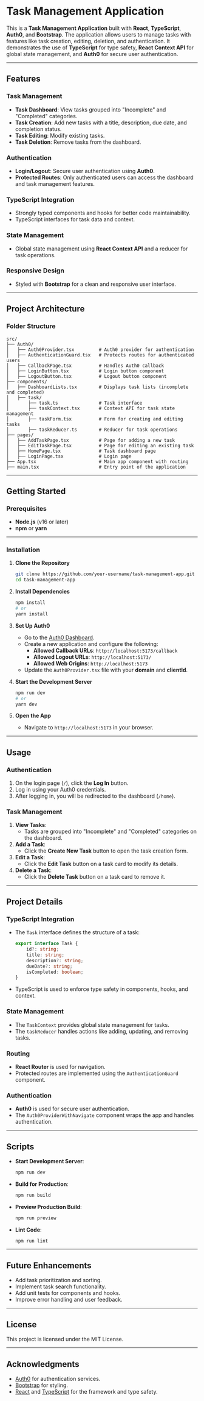 # **Task Management Application**

This is a **Task Management Application** built with **React**, **TypeScript**, **Auth0**, and **Bootstrap**. The application allows users to manage tasks with features like task creation, editing, deletion, and authentication. It demonstrates the use of **TypeScript** for type safety, **React Context API** for global state management, and **Auth0** for secure user authentication.

---

## **Features**

### **Task Management**
- **Task Dashboard**: View tasks grouped into "Incomplete" and "Completed" categories.
- **Task Creation**: Add new tasks with a title, description, due date, and completion status.
- **Task Editing**: Modify existing tasks.
- **Task Deletion**: Remove tasks from the dashboard.

### **Authentication**
- **Login/Logout**: Secure user authentication using **Auth0**.
- **Protected Routes**: Only authenticated users can access the dashboard and task management features.

### **TypeScript Integration**
- Strongly typed components and hooks for better code maintainability.
- TypeScript interfaces for task data and context.

### **State Management**
- Global state management using **React Context API** and a reducer for task operations.

### **Responsive Design**
- Styled with **Bootstrap** for a clean and responsive user interface.

---

## **Project Architecture**

### **Folder Structure**
```
src/
├── Auth0/
│   ├── Auth0Provider.tsx         # Auth0 provider for authentication
│   ├── AuthenticationGuard.tsx   # Protects routes for authenticated users
│   ├── CallbackPage.tsx          # Handles Auth0 callback
│   ├── LoginButton.tsx           # Login button component
│   ├── LogoutButton.tsx          # Logout button component
├── components/
│   ├── DashboardLists.tsx        # Displays task lists (incomplete and completed)
│   ├── task/
│       ├── task.ts               # Task interface
│       ├── taskContext.tsx       # Context API for task state management
│       ├── taskForm.tsx          # Form for creating and editing tasks
│       ├── taskReducer.ts        # Reducer for task operations
├── pages/
│   ├── AddTaskPage.tsx           # Page for adding a new task
│   ├── EditTaskPage.tsx          # Page for editing an existing task
│   ├── HomePage.tsx              # Task dashboard page
│   ├── LoginPage.tsx             # Login page
├── App.tsx                       # Main app component with routing
├── main.tsx                      # Entry point of the application
```

---

## **Getting Started**

### **Prerequisites**
- **Node.js** (v16 or later)
- **npm** or **yarn**

---

### **Installation**

1. **Clone the Repository**
   ```bash
   git clone https://github.com/your-username/task-management-app.git
   cd task-management-app
   ```

2. **Install Dependencies**
   ```bash
   npm install
   # or
   yarn install
   ```

3. **Set Up Auth0**
   - Go to the [Auth0 Dashboard](https://auth0.com/).
   - Create a new application and configure the following:
     - **Allowed Callback URLs**: `http://localhost:5173/callback`
     - **Allowed Logout URLs**: `http://localhost:5173/`
     - **Allowed Web Origins**: `http://localhost:5173`
   - Update the `Auth0Provider.tsx` file with your **domain** and **clientId**.

4. **Start the Development Server**
   ```bash
   npm run dev
   # or
   yarn dev
   ```

5. **Open the App**
   - Navigate to `http://localhost:5173` in your browser.

---

## **Usage**

### **Authentication**
1. On the login page (`/`), click the **Log In** button.
2. Log in using your Auth0 credentials.
3. After logging in, you will be redirected to the dashboard (`/home`).

### **Task Management**
1. **View Tasks**:
   - Tasks are grouped into "Incomplete" and "Completed" categories on the dashboard.
2. **Add a Task**:
   - Click the **Create New Task** button to open the task creation form.
3. **Edit a Task**:
   - Click the **Edit Task** button on a task card to modify its details.
4. **Delete a Task**:
   - Click the **Delete Task** button on a task card to remove it.

---

## **Project Details**

### **TypeScript Integration**
- The `Task` interface defines the structure of a task:
  ```ts
  export interface Task {
      id?: string;
      title: string;
      description?: string;
      dueDate?: string;
      isCompleted: boolean;
  }
  ```
- TypeScript is used to enforce type safety in components, hooks, and context.

### **State Management**
- The `TaskContext` provides global state management for tasks.
- The `taskReducer` handles actions like adding, updating, and removing tasks.

### **Routing**
- **React Router** is used for navigation.
- Protected routes are implemented using the `AuthenticationGuard` component.

### **Authentication**
- **Auth0** is used for secure user authentication.
- The `Auth0ProviderWithNavigate` component wraps the app and handles authentication.

---

## **Scripts**

- **Start Development Server**:
  ```bash
  npm run dev
  ```
- **Build for Production**:
  ```bash
  npm run build
  ```
- **Preview Production Build**:
  ```bash
  npm run preview
  ```
- **Lint Code**:
  ```bash
  npm run lint
  ```

---

## **Future Enhancements**
- Add task prioritization and sorting.
- Implement task search functionality.
- Add unit tests for components and hooks.
- Improve error handling and user feedback.

---

## **License**
This project is licensed under the MIT License.

---

## **Acknowledgments**
- [Auth0](https://auth0.com/) for authentication services.
- [Bootstrap](https://getbootstrap.com/) for styling.
- [React](https://reactjs.org/) and [TypeScript](https://www.typescriptlang.org/) for the framework and type safety.